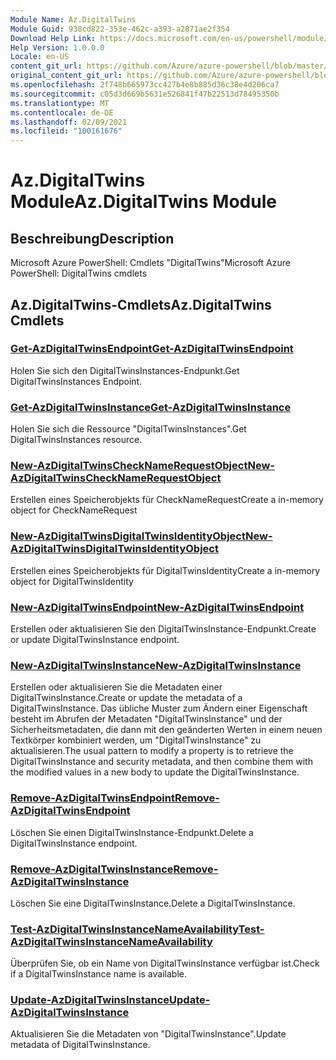 ```yaml
---
Module Name: Az.DigitalTwins
Module Guid: 938cd822-353e-462c-a393-a2871ae2f354
Download Help Link: https://docs.microsoft.com/en-us/powershell/module/az.digitaltwins
Help Version: 1.0.0.0
Locale: en-US
content_git_url: https://github.com/Azure/azure-powershell/blob/master/src/DigitalTwins/help/Az.DigitalTwins.md
original_content_git_url: https://github.com/Azure/azure-powershell/blob/master/src/DigitalTwins/help/Az.DigitalTwins.md
ms.openlocfilehash: 2f748b665973cc427b4e8b885d36c38e4d206ca7
ms.sourcegitcommit: c05d3d669b5631e526841f47b22513d78495350b
ms.translationtype: MT
ms.contentlocale: de-DE
ms.lasthandoff: 02/09/2021
ms.locfileid: "100161676"
---
```

# <span data-ttu-id="e8375-101">Az.DigitalTwins Module</span><span class="sxs-lookup"><span data-stu-id="e8375-101">Az.DigitalTwins Module</span></span>
## <span data-ttu-id="e8375-102">Beschreibung</span><span class="sxs-lookup"><span data-stu-id="e8375-102">Description</span></span>
<span data-ttu-id="e8375-103">Microsoft Azure PowerShell: Cmdlets "DigitalTwins"</span><span class="sxs-lookup"><span data-stu-id="e8375-103">Microsoft Azure PowerShell: DigitalTwins cmdlets</span></span>

## <span data-ttu-id="e8375-104">Az.DigitalTwins-Cmdlets</span><span class="sxs-lookup"><span data-stu-id="e8375-104">Az.DigitalTwins Cmdlets</span></span>
### [<span data-ttu-id="e8375-105">Get-AzDigitalTwinsEndpoint</span><span class="sxs-lookup"><span data-stu-id="e8375-105">Get-AzDigitalTwinsEndpoint</span></span>](Get-AzDigitalTwinsEndpoint.md)
<span data-ttu-id="e8375-106">Holen Sie sich den DigitalTwinsInstances-Endpunkt.</span><span class="sxs-lookup"><span data-stu-id="e8375-106">Get DigitalTwinsInstances Endpoint.</span></span>

### [<span data-ttu-id="e8375-107">Get-AzDigitalTwinsInstance</span><span class="sxs-lookup"><span data-stu-id="e8375-107">Get-AzDigitalTwinsInstance</span></span>](Get-AzDigitalTwinsInstance.md)
<span data-ttu-id="e8375-108">Holen Sie sich die Ressource "DigitalTwinsInstances".</span><span class="sxs-lookup"><span data-stu-id="e8375-108">Get DigitalTwinsInstances resource.</span></span>

### [<span data-ttu-id="e8375-109">New-AzDigitalTwinsCheckNameRequestObject</span><span class="sxs-lookup"><span data-stu-id="e8375-109">New-AzDigitalTwinsCheckNameRequestObject</span></span>](New-AzDigitalTwinsCheckNameRequestObject.md)
<span data-ttu-id="e8375-110">Erstellen eines Speicherobjekts für CheckNameRequest</span><span class="sxs-lookup"><span data-stu-id="e8375-110">Create a in-memory object for CheckNameRequest</span></span>

### [<span data-ttu-id="e8375-111">New-AzDigitalTwinsDigitalTwinsIdentityObject</span><span class="sxs-lookup"><span data-stu-id="e8375-111">New-AzDigitalTwinsDigitalTwinsIdentityObject</span></span>](New-AzDigitalTwinsDigitalTwinsIdentityObject.md)
<span data-ttu-id="e8375-112">Erstellen eines Speicherobjekts für DigitalTwinsIdentity</span><span class="sxs-lookup"><span data-stu-id="e8375-112">Create a in-memory object for DigitalTwinsIdentity</span></span>

### [<span data-ttu-id="e8375-113">New-AzDigitalTwinsEndpoint</span><span class="sxs-lookup"><span data-stu-id="e8375-113">New-AzDigitalTwinsEndpoint</span></span>](New-AzDigitalTwinsEndpoint.md)
<span data-ttu-id="e8375-114">Erstellen oder aktualisieren Sie den DigitalTwinsInstance-Endpunkt.</span><span class="sxs-lookup"><span data-stu-id="e8375-114">Create or update DigitalTwinsInstance endpoint.</span></span>

### [<span data-ttu-id="e8375-115">New-AzDigitalTwinsInstance</span><span class="sxs-lookup"><span data-stu-id="e8375-115">New-AzDigitalTwinsInstance</span></span>](New-AzDigitalTwinsInstance.md)
<span data-ttu-id="e8375-116">Erstellen oder aktualisieren Sie die Metadaten einer DigitalTwinsInstance.</span><span class="sxs-lookup"><span data-stu-id="e8375-116">Create or update the metadata of a DigitalTwinsInstance.</span></span>
<span data-ttu-id="e8375-117">Das übliche Muster zum Ändern einer Eigenschaft besteht im Abrufen der Metadaten "DigitalTwinsInstance" und der Sicherheitsmetadaten, die dann mit den geänderten Werten in einem neuen Textkörper kombiniert werden, um "DigitalTwinsInstance" zu aktualisieren.</span><span class="sxs-lookup"><span data-stu-id="e8375-117">The usual pattern to modify a property is to retrieve the DigitalTwinsInstance and security metadata, and then combine them with the modified values in a new body to update the DigitalTwinsInstance.</span></span>

### [<span data-ttu-id="e8375-118">Remove-AzDigitalTwinsEndpoint</span><span class="sxs-lookup"><span data-stu-id="e8375-118">Remove-AzDigitalTwinsEndpoint</span></span>](Remove-AzDigitalTwinsEndpoint.md)
<span data-ttu-id="e8375-119">Löschen Sie einen DigitalTwinsInstance-Endpunkt.</span><span class="sxs-lookup"><span data-stu-id="e8375-119">Delete a DigitalTwinsInstance endpoint.</span></span>

### [<span data-ttu-id="e8375-120">Remove-AzDigitalTwinsInstance</span><span class="sxs-lookup"><span data-stu-id="e8375-120">Remove-AzDigitalTwinsInstance</span></span>](Remove-AzDigitalTwinsInstance.md)
<span data-ttu-id="e8375-121">Löschen Sie eine DigitalTwinsInstance.</span><span class="sxs-lookup"><span data-stu-id="e8375-121">Delete a DigitalTwinsInstance.</span></span>

### [<span data-ttu-id="e8375-122">Test-AzDigitalTwinsInstanceNameAvailability</span><span class="sxs-lookup"><span data-stu-id="e8375-122">Test-AzDigitalTwinsInstanceNameAvailability</span></span>](Test-AzDigitalTwinsInstanceNameAvailability.md)
<span data-ttu-id="e8375-123">Überprüfen Sie, ob ein Name von DigitalTwinsInstance verfügbar ist.</span><span class="sxs-lookup"><span data-stu-id="e8375-123">Check if a DigitalTwinsInstance name is available.</span></span>

### [<span data-ttu-id="e8375-124">Update-AzDigitalTwinsInstance</span><span class="sxs-lookup"><span data-stu-id="e8375-124">Update-AzDigitalTwinsInstance</span></span>](Update-AzDigitalTwinsInstance.md)
<span data-ttu-id="e8375-125">Aktualisieren Sie die Metadaten von "DigitalTwinsInstance".</span><span class="sxs-lookup"><span data-stu-id="e8375-125">Update metadata of DigitalTwinsInstance.</span></span>

